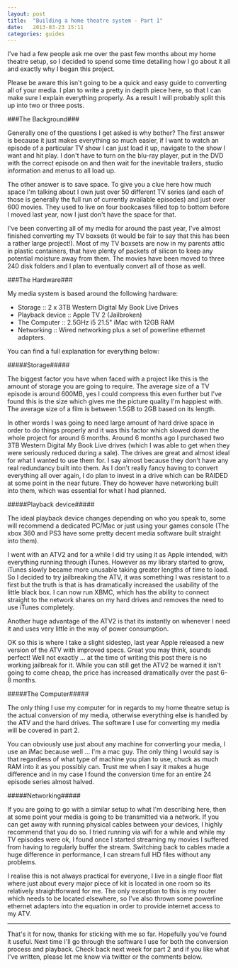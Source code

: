 ```yaml
---
layout: post
title:  "Building a home theatre system - Part 1"
date:   2013-03-23 15:11
categories: guides
---
```


I've had a few people ask me over the past few months about my home theatre setup, so I decided to spend some time detailing how I go about it all and exactly why I began this project. 

Please be aware this isn't going to be a quick and easy guide to converting all of your media. I plan to write a pretty in depth piece here, so that I can make sure I explain everything properly. As a result I will probably split this up into two or three posts.

###The Background###

Generally one of the questions I get asked is why bother? The first answer is because it just makes everything so much easier, if I want to watch an episode of a particular TV show I can just load it up, navigate to the show I want and hit play. I don't have to turn on the blu-ray player, put in the DVD with the correct episode on and then wait for the inevitable trailers, studio information and menus to all load up.

The other answer is to save space. To give you a clue here how much space I'm talking about I own just over 50 different TV series (and each of those is generally the full run of currently available episodes) and just over 600 movies. They used to live on four bookcases filled top to bottom before I moved last year, now I just don't have the space for that. 

I've been converting all of my media for around the past year, I've almost finished converting my TV boxsets (it would be fair to say that this has been a rather large project!). Most of my TV boxsets are now in my parents attic in plastic containers, that have plenty of packets of silicon to keep any potential moisture away from them. The movies have been moved to three 240 disk folders and I plan to eventually convert all of those as well.

###The Hardware###

My media system is based around the following hardware: 

- Storage :: 2 x 3TB Western Digital My Book Live Drives 
- Playback device :: Apple TV 2 (Jailbroken) 
- The Computer :: 2.5GHz i5 21.5" iMac with 12GB RAM 
- Networking :: Wired networking plus a set of powerline ethernet adapters.

You can find a full explanation for everything below:

#####Storage#####

The biggest factor you have when faced with a project like this is the amount of storage you are going to require. The average size of a TV episode is around 600MB, yes I could compress this even further but I've found this is the size which gives me the picture quality I'm happiest with. The average size of a film is between 1.5GB to 2GB based on its length.

In other words I was going to need large amount of hard drive space in order to do things properly and it was this factor which slowed down the whole project for around 6 months. Around 6 months ago I purchased two 3TB Western Digital My Book Live drives (which I was able to get when they were seriously reduced during a sale). The drives are great and almost ideal for what I wanted to use them for. I say almost because they don't have any real redundancy built into them. As I don't really fancy having to convert everything all over again, I do plan to invest in a drive which can be RAIDED at some point in the near future. They do however have networking built into them, which was essential for what I had planned.

#####Playback device#####

The ideal playback device changes depending on who you speak to, some will recommend a dedicated PC/Mac or just using your games console (The xbox 360 and PS3 have some pretty decent media software built straight into them). 

I went with an ATV2 and for a while I did try using it as Apple intended, with everything running through iTunes. However as my library started to grow, iTunes slowly became more unusable taking greater lengths of time to load. So I decided to try jailbreaking the ATV, it was something I was resistant to a first but the truth is that is has dramatically increased the usability of the little black box. I can now run XBMC, which has the ability to connect straight to the network shares on my hard drives and removes the need to use iTunes completely. 

Another huge advantage of the ATV2 is that its instantly on whenever I need it and uses very little in the way of power consumption.

OK so this is where I take a slight sidestep, last year Apple released a new version of the ATV with improved specs. Great you may think, sounds perfect! Well not exactly ... at the time of writing this post there is no working jailbreak for it. While you can still get the ATV2 be warned it isn't going to come cheap, the price has increased dramatically over the past 6-8 months.

#####The Computer#####

The only thing I use my computer for in regards to my home theatre setup is the actual conversion of my media, otherwise everything else is handled by the ATV and the hard drives. The software I use for converting my media will be covered in part 2. 

You can obviously use just about any machine for converting your media, I use an iMac because well … I'm a mac guy. The only thing I would say is that regardless of what type of machine you plan to use, chuck as much RAM into it as you possibly can. Trust me when I say it makes a huge difference and in my case I found the conversion time for an entire 24 episode series almost halved.

#####Networking#####

If you are going to go with a similar setup to what I'm describing here, then at some point your media is going to be transmitted via a network. If you can get away with running physical cables between your devices, I highly recommend that you do so. I tried running via wifi for a while and while my TV episodes were ok, I found once I started streaming my movies I suffered from having to regularly buffer the stream. Switching back to cables made a huge difference in performance, I can stream full HD files without any problems.

I realise this is not always practical for everyone, I live in a single floor flat where just about every major piece of kit is located in one room so its relatively straightforward for me. The only exception to this is my router which needs to be located elsewhere, so I've also thrown some powerline ethernet adapters into the equation in order to provide internet access to my ATV.

*****

That's it for now, thanks for sticking with me so far. Hopefully you've found it useful. Next time I'll go through the software I use for both the conversion process and playback. Check back next week for part 2 and if you like what I've written, please let me know via twitter or the comments below.